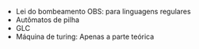 - Lei do bombeamento OBS: para linguagens regulares
- Autômatos de pilha
- GLC
- Máquina de turing: Apenas a parte teórica

